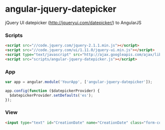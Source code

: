 angular-jquery-datepicker
=========================

jQuery UI datepicker (http://jqueryui.com/datepicker/) to AngularJS

### Scripts

```html
<script src="//code.jquery.com/jquery-2.1.1.min.js"></script>
<script src="//code.jquery.com/ui/1.11.0/jquery-ui.min.js"></script>
<script type="text/javascript" src="http://ajax.googleapis.com/ajax/libs/jqueryui/1.9.2/i18n/jquery-ui-i18n.min.js"></script>
<script src="scripts/angular-jquery-datepicker.js"></script>
```

### App

```js
var app = angular.module('YourApp', ['angular-jquery-datepicker']);
```

```js
app.config(function ($datepickerProvider) {
  $datepickerProvider.setDefaults('es');
});
```

### View

```html
<input type="text" id="CreationDate" name="CreationDate" class="form-control pull-left" data-ng-model="event.creationaudit.date" datepicker />
```
